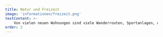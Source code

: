 ```yaml
---
title: Natur und Freizeit
image: 'informationen/freizeit.png'
textContent: >-
    Von vielen neuen Wohnungen sind viele Wanderrouten, Sportanlagen, der belebte Dorfkern, die Innenstadt Waldkirch und das architektonisch sehr außergewöhnliche Freibad fußläufig zu erreichen. Auch der Kindergarten, die Grundschule und Realschule der Gemeinde Waldkirch-Kollnau liegen in direktem Umfeld, sodass einem kurzen Schulweg vom neuen zu Hause in der Neubauwohnung nichts im Weg steht.
order: 2
---
```

